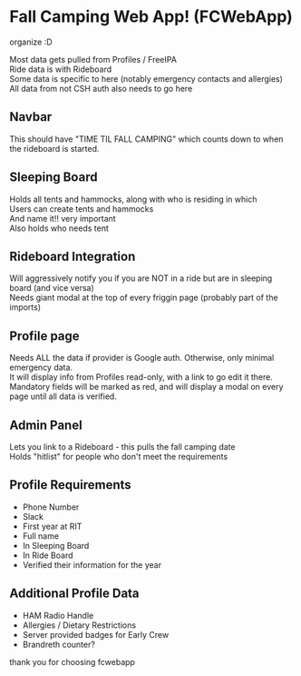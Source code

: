 # Fall Camping Web App! (FCWebApp)
organize :D

Most data gets pulled from Profiles / FreeIPA  
Ride data is with Rideboard  
Some data is specific to here (notably emergency contacts and allergies)  
All data from not CSH auth also needs to go here

## Navbar
This should have "TIME TIL FALL CAMPING" which counts down to when the rideboard is started.

## Sleeping Board
Holds all tents and hammocks, along with who is residing in which  
Users can create tents and hammocks  
And name it!! very important  
Also holds who needs tent

## Rideboard Integration
Will aggressively notify you if you are NOT in a ride but are in sleeping board (and vice versa)  
Needs giant modal at the top of every friggin page (probably part of the imports)

## Profile page
Needs ALL the data if provider is Google auth.  Otherwise, only minimal emergency data.  
It will display info from Profiles read-only, with a link to go edit it there.  
Mandatory fields will be marked as red, and will display a modal on every page until all data is verified.

## Admin Panel
Lets you link to a Rideboard - this pulls the fall camping date  
Holds "hitlist" for people who don't meet the requirements  

## Profile Requirements  
- Phone Number
- Slack
- First year at RIT
- Full name
- In Sleeping Board
- In Ride Board
- Verified their information for the year

## Additional Profile Data
- HAM Radio Handle 
- Allergies / Dietary Restrictions
- Server provided badges for Early Crew
- Brandreth counter?

thank you for choosing fcwebapp
